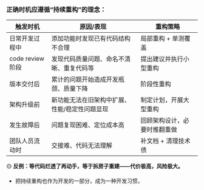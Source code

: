 ###  正确时机应遵循“持续重构”的理念：

| 触发时机           | 原因/表现                   | 重构策略           |
| -------------- | ----------------------- | -------------- |
| 日常开发过程中        | 添加功能时发现已有代码结构不合理        | 局部重构 + 单测覆盖    |
| code review 阶段 | 发现代码质量问题、命名不清晰、重复代码等    | 提出建议并执行小型重构    |
| 版本交付后          | 累计的问题开始造成开发瓶颈、质量下降      | 阶段性重构          |
| 架构升级前          | 新功能无法在旧架构中扩展、性能/稳定性问题显现 | 制定计划，开展大型重构    |
| 发生故障后          | 问题复现困难、定位成本高            | 回顾架构设计，必要时推翻重做 |
| 团队人员流动时        | 交接难、代码无法理解              | 补文档 + 清理技术债    |

🟡 **反例：等代码烂透了再动手，等于拆房子重建——代价极高，风险极大。**

- 把持续重构也作为开发的一部分，成为一种开发习惯，